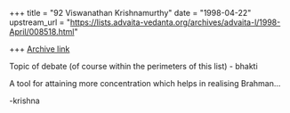 +++
title = "92 Viswanathan Krishnamurthy"
date = "1998-04-22"
upstream_url = "https://lists.advaita-vedanta.org/archives/advaita-l/1998-April/008518.html"

+++
[Archive link](https://lists.advaita-vedanta.org/archives/advaita-l/1998-April/008518.html)

Topic of debate (of course within the perimeters of this list) - bhakti

A tool for attaining more concentration which helps in realising Brahman...

-krishna

